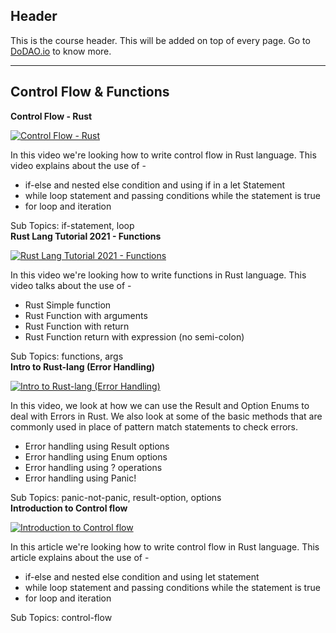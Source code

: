 ## Header
This is the course header. This will be added on top of every page. Go to [DoDAO.io](https://www.dodao.io) to know more.

 ---
 
 ## Control Flow & Functions
 
  **Control Flow - Rust**
 
 [![Control Flow - Rust](https://img.youtube.com/vi/EVruNiwIfzI/0.jpg)](https://www.youtube.com/watch?v=EVruNiwIfzI)     
 
 In this video we're looking how to write control flow in Rust language.
This video explains about the use of -
* if-else and nested else condition and using if in a let Statement
* while loop statement and passing conditions while the statement is true
* for loop and iteration
    
 
 Sub Topics: if-statement, loop    
  **Rust Lang Tutorial 2021 - Functions**
 
 [![Rust Lang Tutorial 2021 - Functions](https://img.youtube.com/vi/hSSYwVfzaZM/0.jpg)](https://www.youtube.com/watch?v=hSSYwVfzaZM)     
 
 In this video we're looking how to write functions in Rust language.
This video talks about the use of -
* Rust Simple function
* Rust Function with arguments
* Rust Function with return
* Rust Function return with expression (no semi-colon)
    
 
 Sub Topics: functions, args    
  **Intro to Rust-lang (Error Handling)**
 
 [![Intro to Rust-lang (Error Handling)](https://img.youtube.com/vi/mhw-x5Q_-z0/0.jpg)](https://www.youtube.com/watch?v=mhw-x5Q_-z0)     
 
 In this video, we look at how we can use the Result and Option Enums to deal with Errors in Rust. 
We also look at some of the basic methods that are commonly used in place of pattern match statements to check errors. 
* Error handling using Result options
* Error handling using Enum options
* Error handling using ? operations 
* Error handling using Panic!
    
 
 Sub Topics: panic-not-panic, result-option, options    
  **Introduction to Control flow**
 
 [![Introduction to Control flow](https://img.youtube.com/vi/null/0.jpg)](https://www.youtube.com/watch?v=null)     
 
 In this article we're looking how to write control flow in Rust language.
This article explains about the use of -
* if-else and nested else condition and using let statement
* while loop statement and passing conditions while the statement is true
* for loop and iteration
    
 
 Sub Topics: control-flow    
 
